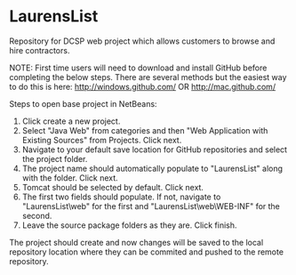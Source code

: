 LaurensList
===========

Repository for DCSP web project which allows customers to browse and hire contractors.

NOTE: First time users will need to download and install GitHub before completing the below steps. There are several methods 
but the easiest way to do this is here: http://windows.github.com/ OR http://mac.github.com/

Steps to open base project in NetBeans:

1. Click create a new project.
2. Select "Java Web" from categories and then "Web Application with Existing Sources" from Projects. Click next.
3. Navigate to your default save location for GitHub repositories and select the project folder.
4. The project name should automatically populate to "LaurensList" along with the folder. Click next.
5. Tomcat should be selected by default. Click next.
6. The first two fields should populate. If not, navigate to "LaurensList\web" for the first and "LaurensList\web\WEB-INF" for the second.
7. Leave the source package folders as they are. Click finish.

The project should create and now changes will be saved to the local repository location where
they can be commited and pushed to the remote repository.
